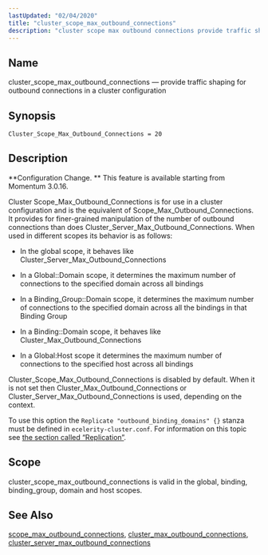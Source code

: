 ```yaml
---
lastUpdated: "02/04/2020"
title: "cluster_scope_max_outbound_connections"
description: "cluster scope max outbound connections provide traffic shaping for outbound connections in a cluster configuration Cluster Scope Max Outbound Connections 20 Configuration Change This feature is available starting from Momentum 3 0 16 Cluster Scope Max Outbound Connections is for use in a cluster configuration and is the equivalent of..."
---
```


<a name="conf.ref.cluster_scope_max_outbound_connections"></a> 
## Name

cluster_scope_max_outbound_connections — provide traffic shaping for outbound connections in a cluster configuration

## Synopsis

`Cluster_Scope_Max_Outbound_Connections = 20`

<a name="idp8578640"></a> 
## Description

**Configuration Change. ** This feature is available starting from Momentum 3.0.16.

Cluster Scope_Max_Outbound_Connections is for use in a cluster configuration and is the equivalent of Scope_Max_Outbound_Connections. It provides for finer-grained manipulation of the number of outbound connections than does Cluster_Server_Max_Outbound_Connections. When used in different scopes its behavior is as follows:

*   In the global scope, it behaves like Cluster_Server_Max_Outbound_Connections

*   In a Global::Domain scope, it determines the maximum number of connections to the specified domain across all bindings

*   In a Binding_Group::Domain scope, it determines the maximum number of connections to the specified domain across all the bindings in that Binding Group

*   In a Binding::Domain scope, it behaves like Cluster_Max_Outbound_Connections

*   In a Global:Host scope it determines the maximum number of connections to the specified host across all bindings

Cluster_Scope_Max_Outbound_Connections is disabled by default. When it is not set then Cluster_Max_Outbound_Connections or Cluster_Server_Max_Outbound_Connections is used, depending on the context.

To use this option the `Replicate "outbound_binding_domains" {}` stanza must be defined in `ecelerity-cluster.conf`. For information on this topic see [the section called “Replication”](/momentum/3/3-reference/ecelerity-cluster-conf#ecelerity-cluster.conf.replication).

<a name="idp8591600"></a> 
## Scope

cluster_scope_max_outbound_connections is valid in the global, binding, binding_group, domain and host scopes.

<a name="idp8593312"></a> 
## See Also

[scope_max_outbound_connections](/momentum/3/3-reference/3-reference-conf-ref-scope-max-outbound-connections), [cluster_max_outbound_connections](/momentum/3/3-reference/3-reference-conf-ref-cluster-max-outbound-connections), [cluster_server_max_outbound_connections](/momentum/3/3-reference/3-reference-conf-ref-cluster-server-max-outbound-connections)